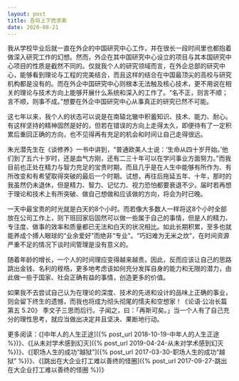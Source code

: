 ```yaml
---
layout: post
title: 吾将上下而求索
date: 2020-08-21
---
```


我从学校毕业后就一直在外企的中国研究中心工作，并在很长一段时间里也都抱着做深入研究工作的幻想。然而，外企在其中国研究中心设立的项目与其本国研究中心项目的性质是截然不同的。仅就我个人的研究领域而言，在外企总部的研究中心，能够看到理论与工程的完美结合，而且这样的结合在中国最顶尖的高校与研究机构都是没有的。而在外企中国研究中心则根本无法触及核心技术，更不用说在相关的理论与技术方向上能够开展什么系统和深入的工作了。“名不正，则言不顺；言不顺，则事不成。”想要在外企中国研究中心从事真正的研究已然不可能。

这七年以来，我个人的状态可以说是在南辕北辙中积蓄知识、技术、能力、耐心。有这样坚持的精神固然是好的，但若在错误的方向上走得太久，即便待有了一定积累后重回正确的方向，也不见得再有充足的机会和时间让自己走得很远。

朱光潜先生在《谈修养》一书中讲到，“普通欧美人士说：‘生命从四十岁开始。’他们到了五六十岁时，还是血气方刚，还有二三十年可以在学问事业方面努力。”而我目前也正处在精力与智力充足的宝贵时期，而且几乎是在人生中能够有所作为、有所改变和有希望取得突破的最后一个时期。试想，再往后拖延五年、十年，那时的我虽然仍未退休，但是精力、智力、记忆力、视力恐怕都要衰退不少。届时若再想于理论和技术上有所突破、做自己想做和应该做的方向，将会为时已晚。

一天中最宝贵的时光就是白天的8个小时。而若像大多数人一样将这8个小时全部放在公司工作上，则下班回家后固然可以做一些属于自己的事情，但是人的精力、专注度、做事的效率和质量都已无法和白天的状况相比。如此长期积累，至多也就能养成个搏人眼球的“业余爱好”而绝非“专业”。“巧妇难为无米之炊”，在时间资源严重不足的情况下谈时间管理是没有意义的。

随着年龄的增长，一个人的时间理应变得越来越贵。因此，反而应该让自己的思路跳出金钱、名利的桎梏，更多地考虑该如何充分发挥自身的能力和无限的潜力，由此做一些于国家、社会正确有益的事情，创造更多的价值。

如果我不去尝试自己认为在理论的深度、技术的先进和设计的品味上正确的事业，则会留下终生的遗憾，而我也将成为彻头彻尾的懦夫和空想家！《论语·公冶长篇第五 5.20》 季文子三思而后行。子闻之，曰：「再斯可矣。」当一个人有了自己充分的理性思考，就应当做出决定并且坚决、果断地行动。

更多阅读：《[中年人的人生正途]({% post_url 2018-10-19-中年人的人生正途 %})》、《[从未对学术感到幻灭]({% post_url 2019-04-24-从未对学术感到幻灭 %})》、《[职场人生的成功“越狱”]({% post_url 2017-03-30-职场人生的成功“越狱” %})》、《[跳出在大企业打工难以善终的怪圈]({% post_url 2017-09-27-跳出在大企业打工难以善终的怪圈 %})》
